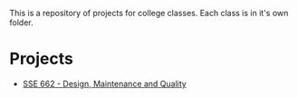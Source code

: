 This is a repository of projects for college classes. Each class is in it's own folder.

# Projects

- [SSE 662 - Design, Maintenance and Quality](662)